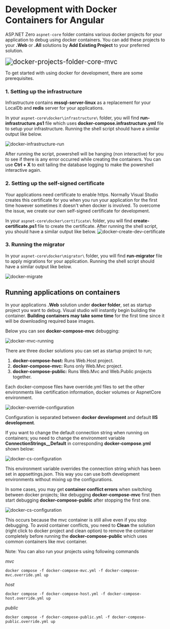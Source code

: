 # Development with Docker Containers for Angular

ASP.NET Zero `aspnet-core` folder contains various docker projects for your application to debug using docker containers. You can add these projects to your **.Web** or **.All** solutions by **Add Existing Project** to your preferred solution.

<img src="images/development-docker-mvc/docker-projects-folder-core-mvc.png" alt="docker-projects-folder-core-mvc" style="zoom:150%;" />

To get started with using docker for development, there are some prerequisites.

### 1. Setting up the infrastructure

Infrastructure contains **mssql-server-linux** as a replacement for your LocalDb and **redis** server for your applications.

In your `aspnet-core\docker\infrastructure\` folder, you will find **run-infrastructure.ps1** file which uses **docker-compose.infrastructure.yml** file to setup your infrastructure. Running the shell script should have a similar output like below.

<img src="images/development-docker-mvc/docker-infrastructure-run.png" alt="docker-infrastructure-run"/>

After running the script, powershell will be hanging (non interactive) for you to see if there is any error occurred while creating the containers. You can use **Ctrl + X** to exit tailing the database logging to make the powershell interactive again.

### 2. Setting up the self-signed certificate

Your applications need certificate to enable https. Normally Visual Studio creates this certificate for you when you run your application for the first time however sometimes it doesn't when docker is involved. To overcome the issue, we create our own self-signed certificate for development.

In your `aspnet-core\docker\certificate\` folder, you will find **create-certificate.ps1** file to create the certificate. After running the shell script, you should have a similar output like below.
<img src="images/development-docker-mvc/docker-create-dev-certificate.png" alt="docker-create-dev-certificate"/>

### 3. Running the migrator

In your `aspnet-core\docker\migrator\` folder, you will find **run-migrator** file to apply migrations for your application. Running the shell script should have a similar output like below.

<img src="images/development-docker-mvc/docker-migrate.png" alt="docker-migrate"/>



## Running applications on containers

In your applications **.Web** solution under **docker folder**, set as startup project you want to debug. Visual studio will instantly begin building the container. **Building containers may take some time** for the first time since it will be downloading required base images.

Below you can see **docker-compose-mvc** debugging:

<img src="images/development-docker-mvc/docker-mvc-running.png" alt="docker-mvc-running"  style="zoom:100%;" />

There are three docker solutions you can set as startup project to run;

1. **docker-compose-host:** Runs Web.Host project.
2. **docker-compose-mvc:** Runs only Web.Mvc project.
3. **docker-compose-public:** Runs Web.Mvc and Web.Public projects together.

Each docker-compose files have override.yml files to set the other environments like certification information, docker volumes or AspnetCore environment.

<img src="images/development-docker-mvc/docker-override-configuration.png" alt="docker-override-configuration"  style="zoom:100%;" />

Configuration is separated between **docker development** and default **IIS development**. 

If you want to change the default connection string when running on containers; you need to change the environment variable **ConnectionStrings__Default** in corresponding **docker-compose.yml** shown below:

<img src="images/development-docker-mvc/docker-cs-configuration.png" alt="docker-cs-configuration"  style="zoom:100%;" />

This environment variable overrides the connection string which has been set in appsettings.json. This way you can use both development environments without mixing up the configurations.

In some cases, you may get **container conflict errors** when switching between docker projects; like debugging **docker-compose-mvc** first then start debugging **docker-compose-public** after stopping the first one.

<img src="images/development-docker-mvc/docker-container-conflict.png" alt="docker-cs-configuration"  style="zoom:100%;" />

This occurs because the mvc container is still alive even if you stop debugging. To avoid container conflicts, you need to **Clean** the solution (right click to docker project and clean option) to remove the container completely before running the **docker-compose-public** which uses common containers like mvc container.

Note: You can also run your projects using following commands

_mvc_
```shell
docker compose -f docker-compose-mvc.yml -f docker-compose-mvc.override.yml up
```

_host_
```shell
docker compose -f docker-compose-host.yml -f docker-compose-host.override.yml up
```

_public_
```shell
docker compose -f docker-compose-public.yml -f docker-compose-public.override.yml up
```
